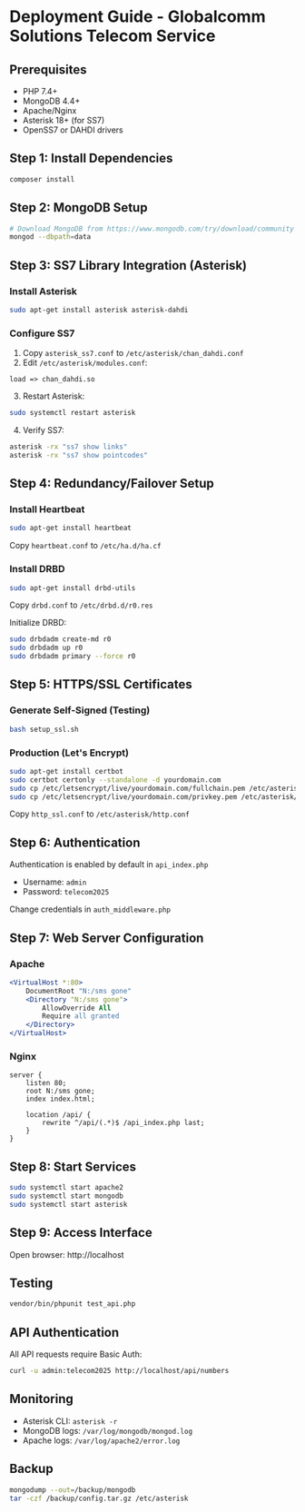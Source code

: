 # Deployment Guide - Globalcomm Solutions Telecom Service

## Prerequisites
- PHP 7.4+
- MongoDB 4.4+
- Apache/Nginx
- Asterisk 18+ (for SS7)
- OpenSS7 or DAHDI drivers

## Step 1: Install Dependencies
```bash
composer install
```

## Step 2: MongoDB Setup
```bash
# Download MongoDB from https://www.mongodb.com/try/download/community
mongod --dbpath=data
```

## Step 3: SS7 Library Integration (Asterisk)

### Install Asterisk
```bash
sudo apt-get install asterisk asterisk-dahdi
```

### Configure SS7
1. Copy `asterisk_ss7.conf` to `/etc/asterisk/chan_dahdi.conf`
2. Edit `/etc/asterisk/modules.conf`:
```
load => chan_dahdi.so
```
3. Restart Asterisk:
```bash
sudo systemctl restart asterisk
```
4. Verify SS7:
```bash
asterisk -rx "ss7 show links"
asterisk -rx "ss7 show pointcodes"
```

## Step 4: Redundancy/Failover Setup

### Install Heartbeat
```bash
sudo apt-get install heartbeat
```
Copy `heartbeat.conf` to `/etc/ha.d/ha.cf`

### Install DRBD
```bash
sudo apt-get install drbd-utils
```
Copy `drbd.conf` to `/etc/drbd.d/r0.res`

Initialize DRBD:
```bash
sudo drbdadm create-md r0
sudo drbdadm up r0
sudo drbdadm primary --force r0
```

## Step 5: HTTPS/SSL Certificates

### Generate Self-Signed (Testing)
```bash
bash setup_ssl.sh
```

### Production (Let's Encrypt)
```bash
sudo apt-get install certbot
sudo certbot certonly --standalone -d yourdomain.com
sudo cp /etc/letsencrypt/live/yourdomain.com/fullchain.pem /etc/asterisk/keys/
sudo cp /etc/letsencrypt/live/yourdomain.com/privkey.pem /etc/asterisk/keys/
```

Copy `http_ssl.conf` to `/etc/asterisk/http.conf`

## Step 6: Authentication

Authentication is enabled by default in `api_index.php`
- Username: `admin`
- Password: `telecom2025`

Change credentials in `auth_middleware.php`

## Step 7: Web Server Configuration

### Apache
```apache
<VirtualHost *:80>
    DocumentRoot "N:/sms gone"
    <Directory "N:/sms gone">
        AllowOverride All
        Require all granted
    </Directory>
</VirtualHost>
```

### Nginx
```nginx
server {
    listen 80;
    root N:/sms gone;
    index index.html;
    
    location /api/ {
        rewrite ^/api/(.*)$ /api_index.php last;
    }
}
```

## Step 8: Start Services
```bash
sudo systemctl start apache2
sudo systemctl start mongodb
sudo systemctl start asterisk
```

## Step 9: Access Interface
Open browser: http://localhost

## Testing
```bash
vendor/bin/phpunit test_api.php
```

## API Authentication
All API requests require Basic Auth:
```bash
curl -u admin:telecom2025 http://localhost/api/numbers
```

## Monitoring
- Asterisk CLI: `asterisk -r`
- MongoDB logs: `/var/log/mongodb/mongod.log`
- Apache logs: `/var/log/apache2/error.log`

## Backup
```bash
mongodump --out=/backup/mongodb
tar -czf /backup/config.tar.gz /etc/asterisk
```
